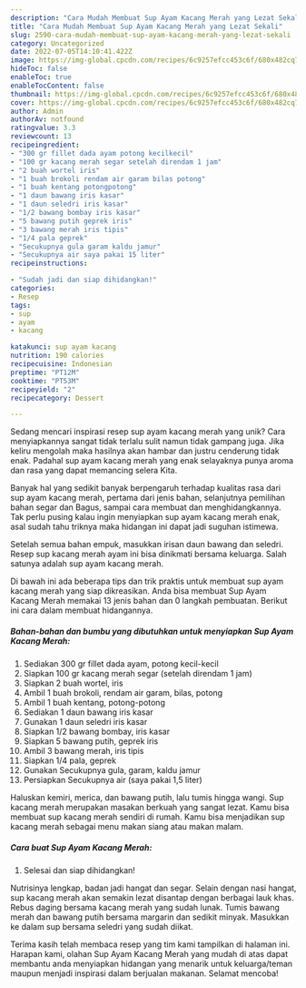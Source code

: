 ```yaml
---
description: "Cara Mudah Membuat Sup Ayam Kacang Merah yang Lezat Sekali"
title: "Cara Mudah Membuat Sup Ayam Kacang Merah yang Lezat Sekali"
slug: 2590-cara-mudah-membuat-sup-ayam-kacang-merah-yang-lezat-sekali
category: Uncategorized
date: 2022-07-05T14:10:41.422Z
image: https://img-global.cpcdn.com/recipes/6c9257efcc453c6f/680x482cq70/sup-ayam-kacang-merah-foto-resep-utama.jpg
hideToc: false
enableToc: true
enableTocContent: false
thumbnail: https://img-global.cpcdn.com/recipes/6c9257efcc453c6f/680x482cq70/sup-ayam-kacang-merah-foto-resep-utama.jpg
cover: https://img-global.cpcdn.com/recipes/6c9257efcc453c6f/680x482cq70/sup-ayam-kacang-merah-foto-resep-utama.jpg
author: Admin
authorAv: notfound
ratingvalue: 3.3
reviewcount: 13
recipeingredient:
- "300 gr fillet dada ayam potong kecilkecil"
- "100 gr kacang merah segar setelah direndam 1 jam"
- "2 buah wortel iris"
- "1 buah brokoli rendam air garam bilas potong"
- "1 buah kentang potongpotong"
- "1 daun bawang iris kasar"
- "1 daun seledri iris kasar"
- "1/2 bawang bombay iris kasar"
- "5 bawang putih geprek iris"
- "3 bawang merah iris tipis"
- "1/4 pala geprek"
- "Secukupnya gula garam kaldu jamur"
- "Secukupnya air saya pakai 15 liter"
recipeinstructions:

- "Sudah jadi dan siap dihidangkan!"
categories:
- Resep
tags:
- sup
- ayam
- kacang

katakunci: sup ayam kacang 
nutrition: 190 calories
recipecuisine: Indonesian
preptime: "PT12M"
cooktime: "PT53M"
recipeyield: "2"
recipecategory: Dessert

---
```





Sedang mencari inspirasi resep sup ayam kacang merah yang unik? Cara menyiapkannya sangat tidak terlalu sulit namun tidak gampang juga. Jika keliru mengolah maka hasilnya akan hambar dan justru cenderung tidak enak. Padahal sup ayam kacang merah yang enak selayaknya punya aroma dan rasa yang dapat memancing selera Kita.





Banyak hal yang sedikit banyak berpengaruh terhadap kualitas rasa dari sup ayam kacang merah, pertama dari jenis bahan, selanjutnya pemilihan bahan segar dan Bagus, sampai cara membuat dan menghidangkannya. Tak perlu pusing kalau ingin menyiapkan sup ayam kacang merah enak,      asal sudah tahu triknya maka hidangan ini dapat jadi suguhan istimewa.














Setelah semua bahan empuk, masukkan irisan daun bawang dan seledri. Resep sup kacang merah ayam ini bisa dinikmati bersama keluarga. Salah satunya adalah sup ayam kacang merah.






Di bawah ini ada beberapa tips dan trik praktis untuk membuat sup ayam kacang merah yang siap dikreasikan. Anda bisa membuat Sup Ayam Kacang Merah memakai 13 jenis bahan dan 0 langkah pembuatan. Berikut ini cara dalam membuat hidangannya.

<!--inarticleads1-->

##### Bahan-bahan dan bumbu yang dibutuhkan untuk menyiapkan Sup Ayam Kacang Merah:

1. Sediakan 300 gr fillet dada ayam, potong kecil-kecil
1. Siapkan 100 gr kacang merah segar (setelah direndam 1 jam)
1. Siapkan 2 buah wortel, iris
1. Ambil 1 buah brokoli, rendam air garam, bilas, potong
1. Ambil 1 buah kentang, potong-potong
1. Sediakan 1 daun bawang iris kasar
1. Gunakan 1 daun seledri iris kasar
1. Siapkan 1/2 bawang bombay, iris kasar
1. Siapkan 5 bawang putih, geprek iris
1. Ambil 3 bawang merah, iris tipis
1. Siapkan 1/4 pala, geprek
1. Gunakan Secukupnya gula, garam, kaldu jamur
1. Persiapkan Secukupnya air (saya pakai 1,5 liter)


Haluskan kemiri, merica, dan bawang putih, lalu tumis hingga wangi. Sup kacang merah merupakan masakan berkuah yang sangat lezat. Kamu bisa membuat sup kacang merah sendiri di rumah. Kamu bisa menjadikan sup kacang merah sebagai menu makan siang atau makan malam. 

<!--inarticleads2-->

##### Cara buat Sup Ayam Kacang Merah:


1. Selesai dan siap dihidangkan!

Nutrisinya lengkap, badan jadi hangat dan segar. Selain dengan nasi hangat, sup kacang merah akan semakin lezat disantap dengan berbagai lauk khas. Rebus daging bersama kacang merah yang sudah lunak. Tumis bawang merah dan bawang putih bersama margarin dan sedikit minyak. Masukkan ke dalam sup bersama seledri yang sudah diikat. 

Terima kasih telah membaca resep yang tim kami tampilkan di halaman ini. Harapan kami, olahan Sup Ayam Kacang Merah yang mudah di atas dapat membantu anda menyiapkan hidangan yang menarik untuk keluarga/teman maupun menjadi inspirasi dalam berjualan makanan. Selamat mencoba!
